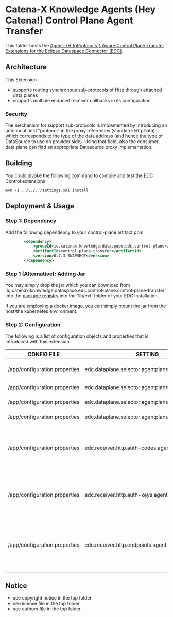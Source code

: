 # Catena-X Knowledge Agents (Hey Catena!) Control Plane Agent Transfer

This folder hosts the [Agent- (HttpProtocols-) Aware Control Plane Transfer Extensions for the Eclipse Dataspace Connector (EDC)](https://projects.eclipse.org/projects/technology.dataspaceconnector).

## Architecture

This Extension 
- supports routing synchronous sub-protocols of Http through attached data planes
- supports multiple endpoint receiver callbacks in its configuration

### Security

The mechanism for support sub-protocols is implemented by introducing an additional field "protocol" in the
proxy references (standard: HttpData) which corresponds to the type of the data address (and hence the type of DataSource
to use on provider side). Using that field, also the consumer data plane can find an appropriate Datasource proxy implementation.

## Building

You could invoke the following command to compile and test the EDC Control extensions

```console
mvn -s ../../../settings.xml install
```

## Deployment & Usage

### Step 1: Dependency

Add the following dependency to your control-plane artifact pom:

```xml
        <dependency>
            <groupId>io.catenax.knowledge.dataspace.edc.control-plane</groupId>
            <artifactId>control-plane-transfer</artifactId>
            <version>0.7.3-SNAPSHOT</version>
        </dependency>
```

### Step 1 (Alternative): Adding Jar

You may simply drop the jar which you can download from 'io.catenax.knowledge.dataspace.edc.control-plane.control-plane-transfer' into the [package registry](https://github.com/orgs/catenax-ng/packages?repo_name=product-knowledge) into
the 'lib/ext' folder of your EDC installation.

If you are employing a docker image, you can simply mount the jar from the host/the kubernetes environment.

### Step 2: Configuration 

The following is a list of configuration objects and properties that is introduced with this extension

| CONFIG FILE | SETTING        | Required  | Example                                                                | Description                          | List |
|---          |---	           |---	       |---	                                                                    |---                                   |--|
| /app/configuration.properties| edc.dataplane.selector.agentplane.url          |           | http://oem-data-plane:8082/  | Data Plane Api of the Agent Plane              |  | 
| /app/configuration.properties| edc.dataplane.selector.agentplane.sourcetypes           |           | urn:cx:Protocol:w3c:Http#SPARQL  | Source/Proxy Protocols   | X | 
| /app/configuration.properties| edc.dataplane.selector.agentplane.destinationtypes           |           | HttpProxy  | Transfer Protocols          |  | 
| /app/configuration.properties| edc.dataplane.selector.agentplane.properties           |           | { "publicApiUrl": "http://oem-data-plane:8185/api/public" } | Http transfer endpoint         |  | 
| /app/configuration.properties| edc.receiver.http.auth-codes.agent          |           | X-Api-Key  | Additional callback receiver auth key (if the default one is already used)              |  | 
| /app/configuration.properties| edc.receiver.http.auth-keys.agent           |           |   | Additional callback receiver auth key (if the default one is already used)    |  | 
| /app/configuration.properties| edc.receiver.http.endpoints.agent          |           | http://oem-data-plane:8186/callback/endpoint-data-reference | Additional callback receiver endpoont (if the default one is already used)   |  | 

## Notice

* see copyright notice in the top folder
* see license file in the top folder
* see authors file in the top folder
